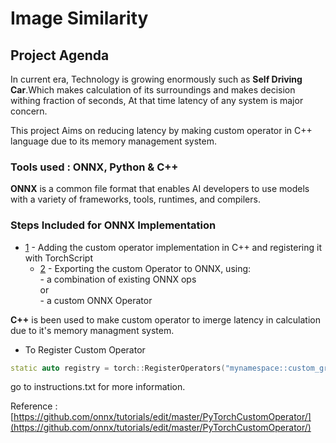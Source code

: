 # Image Similarity 

## Project Agenda

In current era, Technology is growing enormously such as **Self Driving Car**.Which makes calculation of its surroundings and makes decision withing fraction of seconds, At that time latency of any system is major concern. 

This project Aims on reducing latency by making custom operator in C++ language due to its memory management system.

### Tools used : ONNX, Python & C++

**ONNX** is a common file format that enables AI developers to use models with a variety of frameworks, tools, runtimes, and compilers.

### Steps Included for ONNX Implementation

- [1](#step1) - Adding the custom operator implementation in C++ and registering it with TorchScript
  - [2](#step2) - Exporting the custom Operator to ONNX, using:
  <br />             - a combination of existing ONNX ops
  <br />              or
  <br />              - a custom ONNX Operator

**C++** is been used to make custom operator to imerge latency in calculation due to it's memory managment system.
* To Register Custom Operator

```cpp
static auto registry = torch::RegisterOperators("mynamespace::custom_group_norm", &custom_group_norm);
```
go to instructions.txt for more information.

Reference : [https://github.com/onnx/tutorials/edit/master/PyTorchCustomOperator/](https://github.com/onnx/tutorials/edit/master/PyTorchCustomOperator/)

